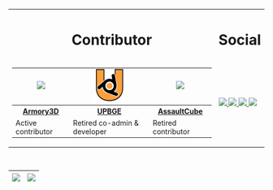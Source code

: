 <table align="center">
  <tr>
    <th><h1>Contributor</h1>
    <th><h1>Social</h1></th>
  </tr>
  <tr>
    <td>
      <table align="center">
        <tr>
          <td align="center"><img src="https://github.com/armory3d/armory_web/blob/gh-pages/favicon.ico" width=64></a></td>
          <td align="center"><img src="https://github.com/UPBGE/upbge.github.io/blob/gh-pages/favicon.png" width="64"></a></td>
            <td align="center"><img src="https://github.com/assaultcube/assaultcube.github.io/blob/master/htdocs/docs/images/favicon.ico" width="64">
        </tr>
        <tr>
          <th><a href="https://www.armory3d.org">Armory3D</a></th>
          <th><a href="https://www.pbge.org">UPBGE</a></th>
          <th><a href="https://assault.cubers.net">AssaultCube</a></th>
        </tr>
        <tr>
          <td>Active contributor</td>
          <td>Retired co-admin & developer</td>
          <td>Retired contributor</td>
        </tr>
      </table>
    </td>
    <td>
      <a href="https://discord.gg/rtpFtwnZCq">
        <img src="https://img.shields.io/badge/discord-%23E60023.svg?&color=darkslateblue&style=for-the-badge&logo=discord&logoColor=white" />
      </a>
      <a href="https://www.youtube.com/channel/UCPnPW3BMq3Lv--L6XFoVfLA">
        <img src="https://img.shields.io/badge/youtube-%23E60023.svg?&style=for-the-badge&logo=youtube&logoColor=white" />
      </a>
      <a href="https://www.twitter.com/rpaladin_01">
        <img src="https://img.shields.io/badge/twitter-%23E60023.svg?&color=blue&style=for-the-badge&logo=twitter&logoColor=white" />
      </a>
      <a href="https://www.reddit.com/u/randompandagames">
        <img src="https://img.shields.io/badge/reddit-%23E60023.svg?&color=darkorange&style=for-the-badge&logo=reddit&logoColor=white" />
      </a>
    </td>
  </tr>
</table>
<br />
<!-- <table align="center">
  <tr align="center">
    <img align="center" src="https://github-readme-stats.vercel.app/api?username=rpaladin&theme=dark&show_icons=true" alt="rpaladin's github stats" />
  </tr>
  <tr align="center">
    <img align="center" src="https://github-readme-stats.vercel.app/api/top-langs/?username=rpaladin&layout=compact&theme=dark&show_icons=true" />
  </tr>
</table> -->

|  <img align="center" src="https://github-readme-stats.vercel.app/api/top-langs/?username=rpaladin&layout=compact&theme=dark&show_icons=true" /> | <img align="center" src="https://github-readme-stats.vercel.app/api?username=rpaladin&theme=dark&show_icons=true" />
| ------------- | ------------- |
